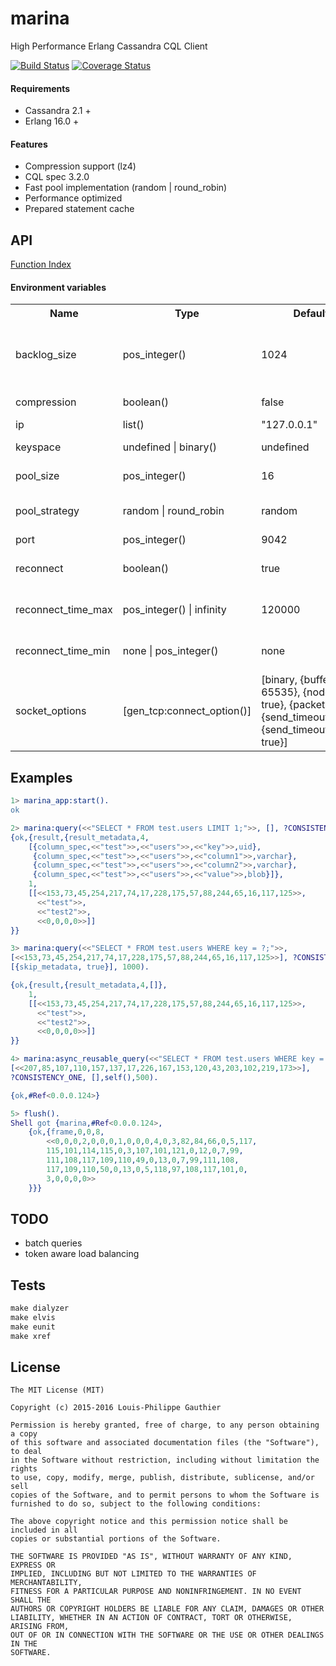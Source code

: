 # marina

High Performance Erlang Cassandra CQL Client

[![Build Status](https://travis-ci.org/lpgauth/marina.svg?branch=master)](https://travis-ci.org/lpgauth/marina)
[![Coverage Status](https://coveralls.io/repos/github/lpgauth/marina/badge.svg?branch=master)](https://coveralls.io/github/lpgauth/marina?branch=master)

#### Requirements

* Cassandra 2.1 +
* Erlang 16.0 +

#### Features

* Compression support (lz4)
* CQL spec 3.2.0
* Fast pool implementation (random | round_robin)
* Performance optimized
* Prepared statement cache

## API
<a href="http://github.com/lpgauth/marina/blob/master/doc/marina.md#index" class="module">Function Index</a>


#### Environment variables

<table width="100%">
  <theader>
    <th>Name</th>
    <th>Type</th>
    <th>Default</th>
    <th>Description</th>
  </theader>
  <tr>
    <td>backlog_size</td>
    <td>pos_integer()</td>
    <td>1024</td>
    <td>maximum number of concurrent requests per connection</td>
  </tr>
  <tr>
    <td>compression</td>
    <td>boolean()</td>
    <td>false</td>
    <td>enable lz4 compression</td>
  </tr>
  <tr>
    <td>ip</td>
    <td>list()</td>
    <td>"127.0.0.1"</td>
    <td>server ip</td>
  </tr>
  <tr>
    <td>keyspace</td>
    <td>undefined | binary()</td>
    <td>undefined</td>
    <td>default keyspace</td>
  </tr>
  <tr>
    <td>pool_size</td>
    <td>pos_integer()</td>
    <td>16</td>
    <td>number of connections</td>
  </tr>
  <tr>
    <td>pool_strategy</td>
    <td>random | round_robin</td>
    <td>random</td>
    <td>connection selection strategy</td>
  </tr>
  <tr>
    <td>port</td>
    <td>pos_integer()</td>
    <td>9042</td>
    <td>server port</td>
  </tr>
  <tr>
    <td>reconnect</td>
    <td>boolean()</td>
    <td>true</td>
    <td>reconnect closed connections</td>
  </tr>
  <tr>
    <td>reconnect_time_max</td>
    <td>pos_integer() | infinity</td>
    <td>120000</td>
    <td>reconnect maximum time</td>
  </tr>
  <tr>
    <td>reconnect_time_min</td>
    <td>none | pos_integer()</td>
    <td>none</td>
    <td>reconnect minimum time</td>
  </tr>
  <tr>
    <td>socket_options</td>
    <td>[gen_tcp:connect_option()]</td>
    <td>
        [binary,
        {buffer, 65535},
        {nodelay, true},
        {packet, raw},
        {send_timeout, 50},
        {send_timeout_close, true}]
    </td>
    <td>options passed to the socket</td>
  </tr>
</table>

## Examples

```erlang
1> marina_app:start().
ok

2> marina:query(<<"SELECT * FROM test.users LIMIT 1;">>, [], ?CONSISTENCY_ONE, [], 1000).
{ok,{result,{result_metadata,4,
    [{column_spec,<<"test">>,<<"users">>,<<"key">>,uid},
     {column_spec,<<"test">>,<<"users">>,<<"column1">>,varchar},
     {column_spec,<<"test">>,<<"users">>,<<"column2">>,varchar},
     {column_spec,<<"test">>,<<"users">>,<<"value">>,blob}]},
    1,
    [[<<153,73,45,254,217,74,17,228,175,57,88,244,65,16,117,125>>,
      <<"test">>,
      <<"test2">>,
      <<0,0,0,0>>]]
}}

3> marina:query(<<"SELECT * FROM test.users WHERE key = ?;">>,
[<<153,73,45,254,217,74,17,228,175,57,88,244,65,16,117,125>>], ?CONSISTENCY_ONE,
[{skip_metadata, true}], 1000).

{ok,{result,{result_metadata,4,[]},
    1,
    [[<<153,73,45,254,217,74,17,228,175,57,88,244,65,16,117,125>>,
      <<"test">>,
      <<"test2">>,
      <<0,0,0,0>>]]
}}

4> marina:async_reusable_query(<<"SELECT * FROM test.users WHERE key = ?;">>,
[<<207,85,107,110,157,137,17,226,167,153,120,43,203,102,219,173>>],
?CONSISTENCY_ONE, [],self(),500).

{ok,#Ref<0.0.0.124>}

5> flush().
Shell got {marina,#Ref<0.0.0.124>,
    {ok,{frame,0,0,8,
        <<0,0,0,2,0,0,0,1,0,0,0,4,0,3,82,84,66,0,5,117,
        115,101,114,115,0,3,107,101,121,0,12,0,7,99,
        111,108,117,109,110,49,0,13,0,7,99,111,108,
        117,109,110,50,0,13,0,5,118,97,108,117,101,0,
        3,0,0,0,0>>
    }}}
```

## TODO

* batch queries
* token aware load balancing

## Tests

```makefile
make dialyzer
make elvis
make eunit
make xref
```

## License

```license
The MIT License (MIT)

Copyright (c) 2015-2016 Louis-Philippe Gauthier

Permission is hereby granted, free of charge, to any person obtaining a copy
of this software and associated documentation files (the "Software"), to deal
in the Software without restriction, including without limitation the rights
to use, copy, modify, merge, publish, distribute, sublicense, and/or sell
copies of the Software, and to permit persons to whom the Software is
furnished to do so, subject to the following conditions:

The above copyright notice and this permission notice shall be included in all
copies or substantial portions of the Software.

THE SOFTWARE IS PROVIDED "AS IS", WITHOUT WARRANTY OF ANY KIND, EXPRESS OR
IMPLIED, INCLUDING BUT NOT LIMITED TO THE WARRANTIES OF MERCHANTABILITY,
FITNESS FOR A PARTICULAR PURPOSE AND NONINFRINGEMENT. IN NO EVENT SHALL THE
AUTHORS OR COPYRIGHT HOLDERS BE LIABLE FOR ANY CLAIM, DAMAGES OR OTHER
LIABILITY, WHETHER IN AN ACTION OF CONTRACT, TORT OR OTHERWISE, ARISING FROM,
OUT OF OR IN CONNECTION WITH THE SOFTWARE OR THE USE OR OTHER DEALINGS IN THE
SOFTWARE.
```
